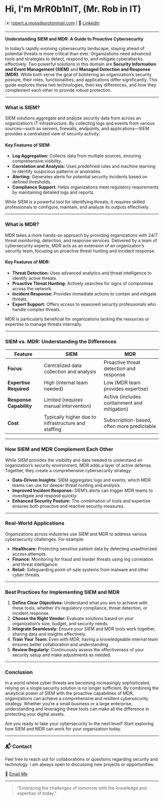 # Hi, I'm MrR0b1nIT, (Mr. Rob in IT)

✉️ [robert.a.moss@protonmail.com](mailto:robert.a.moss@protonmail.com) | 🔗 [LinkedIn](https://www.linkedin.com/in/robertmoss10/)

---

**Understanding SIEM and MDR: A Guide to Proactive Cybersecurity**

In today’s rapidly evolving cybersecurity landscape, staying ahead of potential threats is more critical than ever. Organizations need advanced tools and strategies to detect, respond to, and mitigate cyberattacks effectively. Two powerful solutions in this domain are **Security Information and Event Management (SIEM)** and **Managed Detection and Response (MDR)**. While both serve the goal of bolstering an organization’s security posture, their roles, functionalities, and applications differ significantly. This guide explores these two technologies, their key differences, and how they complement each other to provide robust protection.

---

### **What is SIEM?**
SIEM solutions aggregate and analyze security data from across an organization’s IT infrastructure. By collecting logs and events from various sources—such as servers, firewalls, endpoints, and applications—SIEM provides a centralized view of security activity.

#### **Key Features of SIEM:**
- **Log Aggregation:** Collects data from multiple sources, ensuring comprehensive visibility.
- **Correlation and Analysis:** Uses predefined rules and machine learning to identify suspicious patterns or anomalies.
- **Alerting:** Generates alerts for potential security incidents based on defined thresholds.
- **Compliance Support:** Helps organizations meet regulatory requirements by maintaining detailed logs and reports.

While SIEM is a powerful tool for identifying threats, it requires skilled professionals to configure, maintain, and analyze its outputs effectively.

---

### **What is MDR?**
MDR takes a more hands-on approach by providing organizations with 24/7 threat monitoring, detection, and response services. Delivered by a team of cybersecurity experts, MDR acts as an extension of an organization’s security team, focusing on proactive threat hunting and incident response.

#### **Key Features of MDR:**
- **Threat Detection:** Uses advanced analytics and threat intelligence to identify active threats.
- **Proactive Threat Hunting:** Actively searches for signs of compromise across the network.
- **Incident Response:** Provides immediate actions to contain and mitigate threats.
- **Expert Support:** Offers access to seasoned security professionals who handle complex threats.

MDR is particularly beneficial for organizations lacking the resources or expertise to manage threats internally.

---

### **SIEM vs. MDR: Understanding the Differences**

| Feature               | SIEM                                   | MDR                                   |
|-----------------------|----------------------------------------|---------------------------------------|
| **Focus**            | Centralized data collection and analysis | Proactive threat detection and response |
| **Expertise Required** | High (internal team needed)            | Low (MDR team provides expertise)     |
| **Response Capability** | Limited (requires manual intervention) | Active (includes containment and mitigation) |
| **Cost**              | Typically higher due to infrastructure and staffing | Subscription-based, often more predictable |

---

### **How SIEM and MDR Complement Each Other**
While SIEM provides the visibility and data needed to understand an organization’s security environment, MDR adds a layer of active defense. Together, they create a comprehensive cybersecurity strategy:
- **Data-Driven Insights:** SIEM aggregates logs and events, which MDR teams can use for deeper threat hunting and analysis.
- **Improved Incident Response:** SIEM’s alerts can trigger MDR teams to investigate and respond quickly.
- **Enhanced Security Posture:** The combination of tools and expertise ensures both proactive and reactive security measures.

---

### **Real-World Applications**
Organizations across industries use SIEM and MDR to address various cybersecurity challenges. For example:
- **Healthcare:** Protecting sensitive patient data by detecting unauthorized access attempts.
- **Finance:** Monitoring for fraud and insider threats using log correlation and threat intelligence.
- **Retail:** Safeguarding point-of-sale systems from malware and other cyber threats.

---

### **Best Practices for Implementing SIEM and MDR**
1. **Define Clear Objectives:** Understand what you aim to achieve with these tools, whether it’s regulatory compliance, threat detection, or incident response.
2. **Choose the Right Vendor:** Evaluate solutions based on your organization’s size, budget, and security needs.
3. **Integrate Seamlessly:** Ensure your SIEM and MDR tools work together, sharing data and insights effectively.
4. **Train Your Team:** Even with MDR, having a knowledgeable internal team ensures better collaboration and understanding.
5. **Review Regularly:** Continuously assess the effectiveness of your security setup and make adjustments as needed.

---

### **Conclusion**
In a world where cyber threats are becoming increasingly sophisticated, relying on a single security solution is no longer sufficient. By combining the analytical power of SIEM with the proactive capabilities of MDR, organizations can achieve a comprehensive and resilient cybersecurity strategy. Whether you’re a small business or a large enterprise, understanding and leveraging these tools can make all the difference in protecting your digital assets.

Are you ready to take your cybersecurity to the next level? Start exploring how SIEM and MDR can work for your organization today.

---

### 📬 Contact
Feel free to reach out for collaborations or questions regarding security and technology. I am always open to discussing new projects or opportunities.

📧 [Email Me](mailto:robert.a.moss@protonmail.com)

---

> "Embracing the challenges of tomorrow with the knowledge and expertise of today."
